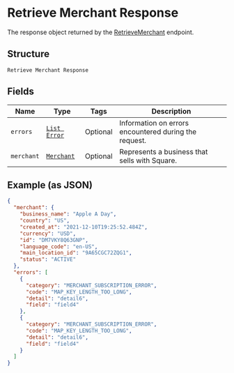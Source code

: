 
# Retrieve Merchant Response

The response object returned by the [RetrieveMerchant](../../doc/api/merchants.md#retrieve-merchant) endpoint.

## Structure

`Retrieve Merchant Response`

## Fields

| Name | Type | Tags | Description |
|  --- | --- | --- | --- |
| `errors` | [`List Error`](../../doc/models/error.md) | Optional | Information on errors encountered during the request. |
| `merchant` | [`Merchant`](../../doc/models/merchant.md) | Optional | Represents a business that sells with Square. |

## Example (as JSON)

```json
{
  "merchant": {
    "business_name": "Apple A Day",
    "country": "US",
    "created_at": "2021-12-10T19:25:52.484Z",
    "currency": "USD",
    "id": "DM7VKY8Q63GNP",
    "language_code": "en-US",
    "main_location_id": "9A65CGC72ZQG1",
    "status": "ACTIVE"
  },
  "errors": [
    {
      "category": "MERCHANT_SUBSCRIPTION_ERROR",
      "code": "MAP_KEY_LENGTH_TOO_LONG",
      "detail": "detail6",
      "field": "field4"
    },
    {
      "category": "MERCHANT_SUBSCRIPTION_ERROR",
      "code": "MAP_KEY_LENGTH_TOO_LONG",
      "detail": "detail6",
      "field": "field4"
    }
  ]
}
```

